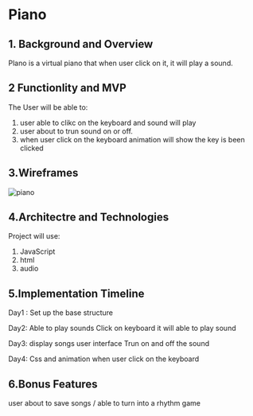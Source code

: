 # Piano

## 1. Background and Overview

Plano is a virtual piano that when user click on it, it will play a sound.   


## 2 Functionlity and MVP

The User will be able to:
  1. user able to clikc on the keyboard and sound will play
  2. user about to trun sound on or off. 
  3. when user click on the keyboard animation will show the key is been clicked
  
## 3.Wireframes  

![piano](https://user-images.githubusercontent.com/68937006/120118318-f1570d00-c15f-11eb-8370-0cea28462659.png)

## 4.Architectre and Technologies

Project will use: 
  1. JavaScript
  2. html
  3. audio 
  
## 5.Implementation Timeline

Day1 : Set up the base structure

Day2: Able to play sounds 
      Click on keyboard it will able to play sound 
      
Day3: display songs
      user interface 
      Trun on and off the sound

Day4: Css and animation when user click on the keyboard 

## 6.Bonus Features

user about to save songs / able to turn into a rhythm game 

